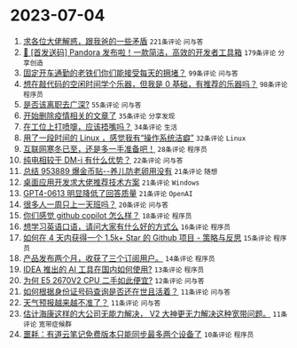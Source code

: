# 2023-07-04

1. [求各位大佬解惑，跟我爸的一些矛盾](https://www.v2ex.com/t/953889) `221条评论` `问与答`
1. [🎁 [首发送码] Pandora 发布啦！一款简洁，高效的开发者工具箱](https://www.v2ex.com/t/953853) `179条评论` `分享创造`
1. [固定开车通勤的老铁们你们能接受每天的拥堵？](https://www.v2ex.com/t/953845) `99条评论` `问与答`
1. [想在敲代码的空闲时间学个乐器，但我是 0 基础，有推荐的乐器吗？](https://www.v2ex.com/t/953887) `98条评论` `程序员`
1. [是否该离职去广深?](https://www.v2ex.com/t/953916) `55条评论` `问与答`
1. [开始删除疫情相关的文章了](https://www.v2ex.com/t/953911) `35条评论` `分享发现`
1. [在工位上打喷嚏，应该捂嘴吗？](https://www.v2ex.com/t/953909) `34条评论` `生活`
1. [用了一段时间的 Linux ，感觉我有“操作系统洁癖”](https://www.v2ex.com/t/953897) `32条评论` `Linux`
1. [互联网寒冬已至，还是多一手准备吧！](https://www.v2ex.com/t/953903) `28条评论` `程序员`
1. [纯电相较于 DM-i 有什么优势？](https://www.v2ex.com/t/953863) `22条评论` `问与答`
1. [总结 953889 爆金币贴--养儿防老卵用没有](https://www.v2ex.com/t/953935) `21条评论` `随想`
1. [桌面应用开发求大佬推荐技术方案](https://www.v2ex.com/t/953895) `21条评论` `Windows`
1. [GPT4-0613 明显降低了回答质量](https://www.v2ex.com/t/953862) `21条评论` `OpenAI`
1. [很多人一周只上一天班吗？](https://www.v2ex.com/t/953860) `20条评论` `问与答`
1. [你们感觉 github copilot 怎么样？](https://www.v2ex.com/t/953968) `18条评论` `程序员`
1. [想学习英语口语，请问大家有什么好的方式么](https://www.v2ex.com/t/953857) `16条评论` `程序员`
1. [如何在 4 天内获得一个 1.5k+ Star 的 Github 项目 - 策略与反思](https://www.v2ex.com/t/953960) `15条评论` `程序员`
1. [产品发布两个月，收获了三个订阅用户。](https://www.v2ex.com/t/953926) `14条评论` `程序员`
1. [IDEA 推出的 AI 工具在国内如何使用?](https://www.v2ex.com/t/953849) `13条评论` `程序员`
1. [为何 E5 2670V2 CPU 二手如此便宜?](https://www.v2ex.com/t/953865) `12条评论` `问与答`
1. [如何根据身份证号码查询是否还在世且活着？](https://www.v2ex.com/t/953900) `11条评论` `问与答`
1. [天气预报越来越不准了？](https://www.v2ex.com/t/953871) `11条评论` `问与答`
1. [估计海康这样的大公司无能力解决， V2 大神更无力解决这种宽带问题。](https://www.v2ex.com/t/953858) `11条评论` `宽带症候群`
1. [噩耗：有道云笔记免费版本只能同步最多两个设备了](https://www.v2ex.com/t/953969) `10条评论` `程序员`
